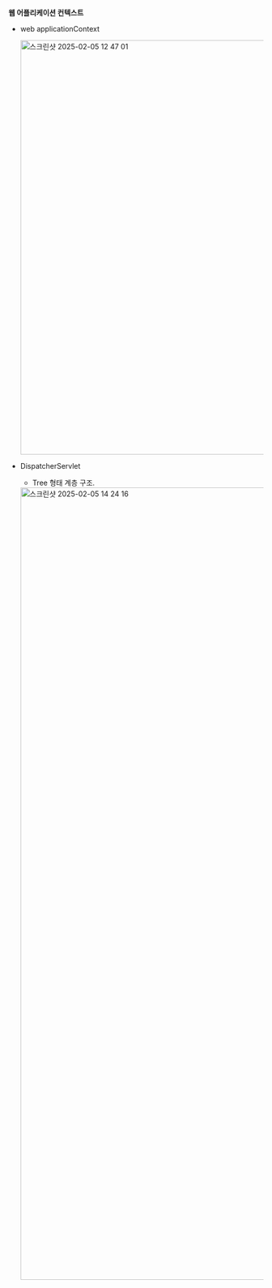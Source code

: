 **웹 어플리케이션 컨텍스트**
- web applicationContext

  <img width="819" alt="스크린샷 2025-02-05 12 47 01" src="https://github.com/user-attachments/assets/fca17a0b-beeb-4a38-8cdd-ccd2f4a608c2" />



- DispatcherServlet
  - Tree 형태 계층 구조.

 
  <img width="1566" alt="스크린샷 2025-02-05 14 24 16" src="https://github.com/user-attachments/assets/50799bf8-3c9e-4231-a10c-7a5a71bd3cac" />

